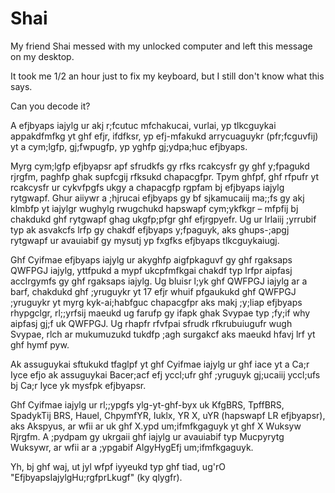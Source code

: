 # Shai

My friend Shai messed with my unlocked computer and left this message on my desktop.

It took me 1/2 an hour just to fix my keyboard, but I still don't know what this says.

Can you decode it?

A efjbyaps iajylg ur akj r;fcutuc mfchakucai, vurlai, yp tlkcguykai
appakdfmfkg yt ghf efjr, ifdfksr, yp efj-mfakukd arrycuaguykr (pfr;fcguvfij)
yt a cym;lgfp, gj;fwpugfp, yp yghfp gj;ydpa;huc efjbyaps.

Myrg cym;lgfp efjbyapsr apf sfrudkfs gy rfks rcakcysfr gy ghf y;fpagukd rjrgfm,
paghfp ghak supfcgij rfksukd chapacgfpr. Tpym ghfpf, ghf rfpufr yt rcakcysfr
ur cykvfpgfs ukgy a chapacgfp rgpfam bj efjbyaps iajylg rytgwapf. Ghur aiiywr
a ;hjrucai efjbyaps gy bf sjkamucaiij ma;;fs gy akj klmbfp yt iajylgr wughylg
rwugchukd hapswapf cym;ykfkgr – mfpfij bj chakdukd ghf rytgwapf ghag ukgfp;pfgr
ghf efjrgpyefr. Ug ur lrlaiij ;yrrubif typ ak asvakcfs lrfp gy chakdf efjbyaps
y;fpaguyk, aks ghups-;apgj rytgwapf ur avauiabif gy mysutj yp fxgfks efjbyaps
tlkcguykaiugj.

Ghf Cyifmae efjbyaps iajylg ur akyghfp aigfpkaguvf gy ghf rgaksaps QWFPGJ
iajylg, yttfpukd a mypf ukcpfmfkgai chakdf typ lrfpr aipfasj acclrgymfs
gy ghf rgaksaps iajylg. Ug bluisr l;yk ghf QWFPGJ iajylg ar a barf,
chakdukd ghf ;yruguykr yt 17 efjr whuif pfgaukukd ghf QWFPGJ ;yruguykr
yt myrg kyk-ai;habfguc chapacgfpr aks makj ;y;liap efjbyaps rhypgclgr,
rl;;yrfsij maeukd ug farufp gy ifapk ghak Svypae typ ;fy;if why aipfasj
gj;f uk QWFPGJ. Ug rhapfr rfvfpai sfrudk rfkrubuiugufr wugh Svypae, rlch
ar mukumuzukd tukdfp ;agh surgakcf aks maeukd hfavj lrf yt ghf hymf pyw.

Ak assuguykai sftukukd tfaglpf yt ghf Cyifmae iajylg ur ghf iace yt a Ca;r Iyce
efjo ak assuguykai Bacer;acf efj yccl;ufr ghf ;yruguyk gj;ucaiij yccl;ufs bj
Ca;r Iyce yk mysfpk efjbyapsr.

Ghf Cyifmae iajylg ur rl;;ypgfs ylg-yt-ghf-byx uk KfgBRS, TpffBRS, SpadykTij
BRS, Hauel, ChpymfYR, Iuklx, YR X, uYR (hapswapf LR efjbyapsr), aks Akspyus,
ar wfii ar uk ghf X.ypd um;ifmfkgaguyk yt ghf X Wuksyw Rjrgfm. A ;pydpam gy
ukrgaii ghf iajylg ur avauiabif typ Mucpyrytg Wuksywr, ar wfii ar a ;ypgabif
AlgyHygEfj um;ifmfkgaguyk.

Yh, bj ghf waj, ut jyl wfpf iyyeukd typ ghf tiad,
ug'rO "EfjbyapsIajylgHu;rgfprLkugf" (ky qlygfr).
